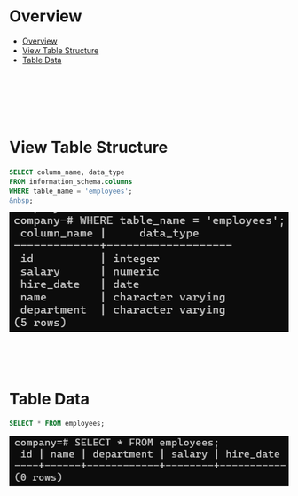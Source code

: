 # Overview

- [Overview](#overview)
- [View Table Structure](#view-table-structure)
- [Table Data](#table-data)

&nbsp;

&nbsp;

&nbsp;

# View Table Structure

```sql
SELECT column_name, data_type
FROM information_schema.columns
WHERE table_name = 'employees';
&nbsp;
```

<img src="../assets/Table/view-table-structure.png">

&nbsp;

&nbsp;

# Table Data

```sql
SELECT * FROM employees;
```

<img src="../assets/Table/view-table-data.png">

&nbsp;

&nbsp;

&nbsp;

&nbsp;

&nbsp;

&nbsp;

&nbsp;

&nbsp;

&nbsp;

&nbsp;

&nbsp;
